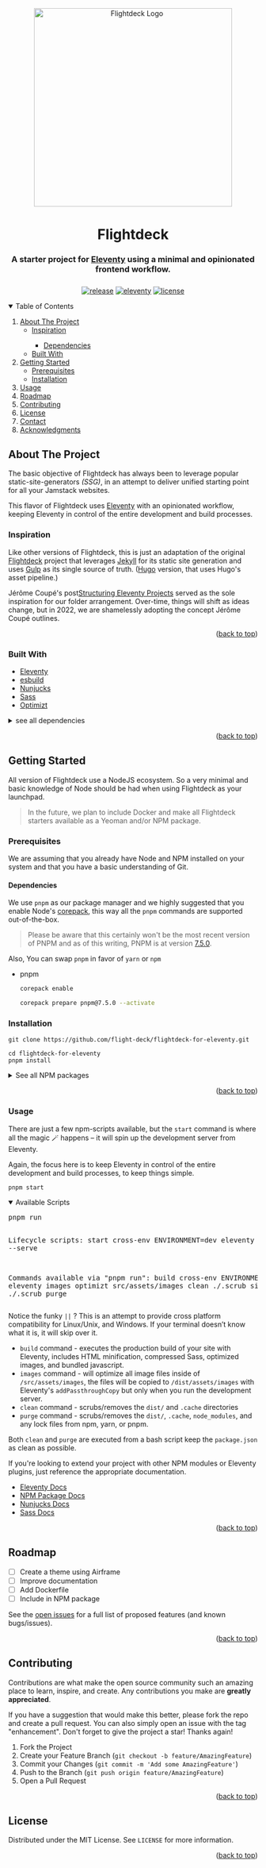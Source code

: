 <div id="top" align="center">
<!-- PROJECT LOGO -->
  <a href="https://github.com/flight-deck"><img src="https://rdm.sfo2.digitaloceanspaces.com/flightdeck/v3-flightdeck__logo--purple-haze-600x528.png" alt="Flightdeck Logo" width="400"></a>
  <h1>Flightdeck</h1>
  <h3 style="padding-bottom: .5em">A starter project for <a href="https://www.11ty.dev/">Eleventy</a> using a minimal and opinionated frontend workflow.</h3>

<!-- PROJECT SHIELDS -->

[![release](https://img.shields.io/github/release/flight-deck/Flightdeck-11ty.svg?style=for-the-badge&logo=github&logoColor=white&colorA=101119&colorB=6D57FF)](https://github.com/flight-deck/Flightdeck-11ty/releases/latest) [![eleventy](https://img.shields.io/badge/Eleventy-v1.0.0+-373277.svg?style=for-the-badge&logo=eleventy&logoColor=white&colorA=101119&colorB=7273D6)](https://github.com/11ty/eleventy/releases/latest) [![license](https://img.shields.io/badge/License-MIT-373277.svg?style=for-the-badge&l&logoColor=white&colorA=101119&colorB=42557B)](https://github.com/flight-deck/Flightdeck/blob/master/LICENSE)

</div>

<!-- TABLE OF CONTENTS -->
<details open>
  <summary>Table of Contents</summary>
  <ol>
    <li>
      <a href="#about-the-project">About The Project</a>
      <ul>
        <li><a href="#inspiration">Inspiration</a></li>
        <ul><li><a href="#dependencies">Dependencies</a></li></ul>
        <li><a href="#built-with">Built With</a></li>
      </ul>
    </li>
    <li>
      <a href="#getting-started">Getting Started</a>
      <ul>
        <li><a href="#prerequisites">Prerequisites</a></li>
        <li><a href="#installation">Installation</a></li>
      </ul>
    </li>
    <li><a href="#usage">Usage</a></li>
    <li><a href="#roadmap">Roadmap</a></li>
    <li><a href="#contributing">Contributing</a></li>
    <li><a href="#license">License</a></li>
    <li><a href="#contact">Contact</a></li>
    <li><a href="#acknowledgments">Acknowledgments</a></li>
  </ol>
</details>

<!-- ABOUT THE PROJECT -->

## About The Project

The basic objective of Flightdeck has always been to leverage popular static-site-generators _(SSG)_, in an attempt to deliver unified starting point for all your Jamstack websites.

This flavor of Flightdeck uses [Eleventy](https://www.11ty.dev/) with an opinionated workflow, keeping Eleventy in control of the entire development and build processes.

### Inspiration

Like other versions of Flightdeck, this is just an adaptation of the original [Flightdeck](https://github.com/flight-deck/Flightdeck-Jekyll) project that leverages [Jekyll](https://jekyllrb.com/) for its static site generation and uses [Gulp](https://gulpjs.com/) as its single source of truth. ([Hugo](https://github.com/flight-deck/Flightdeck-Hugo) version, that uses Hugo's asset pipeline.)

Jérôme Coupé's post[Structuring Eleventy Projects](https://www.webstoemp.com/blog/eleventy-projects-structure/) served as the sole inspiration for our folder arrangement. Over-time, things will shift as ideas change, but in 2022, we are shamelessly adopting the concept Jérôme Coupé outlines.

<p align="right">(<a href="#top">back to top</a>)</p>

### Built With

- [Eleventy](https://www.11ty.dev/)
- [esbuild](https://esbuild.github.io/)
- [Nunjucks](https://mozilla.github.io/nunjucks/)
- [Sass](https://sass-lang.com/)
- [Optimizt](https://github.com/funbox/optimizt)

<details>
  <summary>see all dependencies</summary>
  <pre>
    ❯ npm list
    flightdeck-for-eleventy@0.1.0
    ├── @11ty/eleventy@1.0.1
    ├── @funboxteam/optimizt@4.0.0
    ├── autoprefixer@10.4.7
    ├── browserlist@1.0.1
    ├── eleventy-plugin-embed-everything@1.14.0
    ├── esbuild-sass-plugin@2.2.6
    ├── esbuild@0.14.48
    ├── html-minifier@4.0.0
    ├── npm-run-all@4.1.5
    ├── postcss-preset-env@7.7.2
    ├── postcss@8.4.14
    └── sass@1.53.0
  </pre>
</details>
<p align="right">(<a href="#top">back to top</a>)</p>

<!-- GETTING STARTED -->

## Getting Started

All version of Flightdeck use a NodeJS ecosystem. So a very minimal and basic knowledge of Node should be had when using Flightdeck as your launchpad.

> In the future, we plan to include Docker and make all Flightdeck starters available as a Yeoman and/or NPM package.

### Prerequisites

We are assuming that you already have Node and NPM installed on your system and that you have a basic understanding of Git.

#### Dependencies

We use `pnpm` as our package manager and we highly suggested that you enable Node's [corepack](https://nodejs.org/api/corepack.html), this way all the `pnpm` commands are supported out-of-the-box.

> Please be aware that this certainly won't be the most recent version of PNPM and as of this writing, PNPM is at version [7.5.0](https://github.com/pnpm/pnpm/releases).

Also, You can swap `pnpm` in favor of `yarn` or `npm`

- pnpm

  ```sh
  corepack enable

  corepack prepare pnpm@7.5.0 --activate
  ```

### Installation

```shell
git clone https://github.com/flight-deck/flightdeck-for-eleventy.git
```

```shell
cd flightdeck-for-eleventy
pnpm install
```

<details>
	<summary>See all NPM packages</summary>
  <pre>pnpm list
  Legend: production dependency, optional only, dev only

flightdeck-for-eleventy@0.1.0 ~/flightdeck-for-eleventy

devDependencies:
@11ty/eleventy 1.0.1 eleventy-plugin-embed-everything 1.14.0 npm-run-all 4.1.5
@funboxteam/optimizt 4.0.0 esbuild 0.14.48 postcss 8.4.14
autoprefixer 10.4.7 esbuild-sass-plugin 2.2.6 postcss-preset-env 7.7.2
browserlist 1.0.1 html-minifier 4.0.0 sass 1.53.0</pre>

</details>
<p align="right">(<a href="#top">back to top</a>)</p>

<!-- USAGE -->

### Usage

There are just a few npm-scripts available, but the `start` command is where all the magic 🪄 happens – it will spin up the development server from Eleventy.

Again, the focus here is to keep Eleventy in control of the entire development and build processes, to keep things simple.

```shell
pnpm start
```

<details open>
  <summary>Available Scripts</summary>
  <pre>pnpm run

Lifecycle scripts:
start
cross-env ENVIRONMENT=dev eleventy --serve

Commands available via "pnpm run":
build
cross-env ENVIRONMENT=prod eleventy
images
optimizt src/assets/images
clean
./.scrub site
purge
./.scrub purge</pre>

Notice the funky `||` ? This is an attempt to provide cross platform compatibility for Linux/Unix, and Windows. If your terminal doesn’t know what it is, it will skip over it.

- `build` command - executes the production build of your site with Eleventy, includes HTML minification, compressed Sass, optimized images, and bundled javascript.
- `images` command - will optimize all image files inside of `/src/assets/images`, the files will be copied to `/dist/assets/images` with Eleventy's `addPassthroughCopy` but only when you run the development server.
- `clean` command - scrubs/removes the `dist/` and `.cache` directories
- `purge` command - scrubs/removes the `dist/`, `.cache`, `node_modules`, and any lock files from npm, yarn, or pnpm.

Both `clean` and `purge` are executed from a bash script keep the `package.json` as clean as possible.

</details>

If you're looking to extend your project with other NPM modules or Eleventy plugins, just reference the appropriate documentation.

- [Eleventy Docs](https://11ty.dev)
- [NPM Package Docs](https://docs.npmjs.com/using-npm-packages-in-your-projects)
- [Nunjucks Docs](https://mozilla.github.io/nunjucks/templating.html)
- [Sass Docs](https://sass-lang.com/documentation/)

<p align="right">(<a href="#top">back to top</a>)</p>

<!-- ROADMAP -->

## Roadmap

- [ ] Create a theme using Airframe
- [ ] Improve documentation
- [ ] Add Dockerfile
- [ ] Include in NPM package

See the [open issues](https://github.com/flight-deck/flightdeck-for-eleventy/issues) for a full list of proposed features (and known bugs/issues).

<p align="right">(<a href="#top">back to top</a>)</p>

<!-- CONTRIBUTING -->

## Contributing

Contributions are what make the open source community such an amazing place to learn, inspire, and create. Any contributions you make are **greatly appreciated**.

If you have a suggestion that would make this better, please fork the repo and create a pull request. You can also simply open an issue with the tag "enhancement".
Don't forget to give the project a star! Thanks again!

1. Fork the Project
2. Create your Feature Branch (`git checkout -b feature/AmazingFeature`)
3. Commit your Changes (`git commit -m 'Add some AmazingFeature'`)
4. Push to the Branch (`git push origin feature/AmazingFeature`)
5. Open a Pull Request

<p align="right">(<a href="#top">back to top</a>)</p>

<!-- LICENSE -->

## License

Distributed under the MIT License. See `LICENSE` for more information.

<p align="right">(<a href="#top">back to top</a>)</p>
